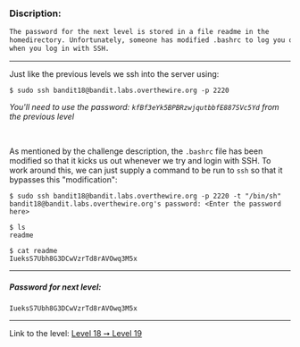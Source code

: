 ### Discription:
```txt
The password for the next level is stored in a file readme in the 
homedirectory. Unfortunately, someone has modified .bashrc to log you out 
when you log in with SSH.
```

---

Just like the previous levels we ssh into the server using:
```shell-session
$ sudo ssh bandit18@bandit.labs.overthewire.org -p 2220
```

_You'll need to use the password: `kfBf3eYk5BPBRzwjqutbbfE887SVc5Yd` from the previous level_

<br>

As mentioned by the challenge description, the `.bashrc` file has been modified so that it kicks us out whenever we try and login with SSH. To work around this, we can just supply a command to be run to `ssh` so that it bypasses this "modification":

```shell-session
$ sudo ssh bandit18@bandit.labs.overthewire.org -p 2220 -t "/bin/sh"
bandit18@bandit.labs.overthewire.org's password: <Enter the password here>

$ ls
readme

$ cat readme
IueksS7Ubh8G3DCwVzrTd8rAVOwq3M5x
```

---

##### Password for next level:
    IueksS7Ubh8G3DCwVzrTd8rAVOwq3M5x

---

Link to the level: [Level 18 ➙ Level 19](https://overthewire.org/wargames/bandit/bandit19.html)
